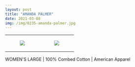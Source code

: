 ```yaml
---
layout: post
title: "AMANDA PALMER"
date: 2021-03-08
img: /img/0235-amanda-palmer.jpg
---
```




<table style="width:100%;"><tr><td style="vertical-align:top;">
      <figure class="tmblr-full" data-orig-height="2048" data-orig-width="1365" data-orig-src="https://concertshirts.netlify.app/shirts/0235/0235-01.jpg"><img src="https://64.media.tumblr.com/cbf5821e5daba12c506f9468386bbab8/25703e23d2604c64-28/s540x810/6f44bfe7157feb2acdf10621a9016cef87636b63.jpg" data-orig-height="2048" data-orig-width="1365" data-orig-src="https://concertshirts.netlify.app/shirts/0235/0235-01.jpg"/></figure></td>
    <td style="vertical-align:top;">
      <figure class="tmblr-full" data-orig-height="2048" data-orig-width="1365" data-orig-src="https://concertshirts.netlify.app/shirts/0235/0235-02.jpg"><img src="https://64.media.tumblr.com/f1fdc7dc84520d03bccd163d4dbc98b6/25703e23d2604c64-d0/s540x810/635d6ae5a1119bb69805485398823aae817bfc43.jpg" data-orig-height="2048" data-orig-width="1365" data-orig-src="https://concertshirts.netlify.app/shirts/0235/0235-02.jpg"/></figure></td>
  </tr></table><p>
  WOMEN'S LARGE | 100% Combed Cotton | American Apparel
</p>
